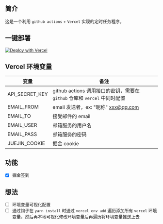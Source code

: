 ## 简介
这是一个利用 `github actions` + `Vercel` 实现的定时任务程序。

## 一键部署
[![Deploy with Vercel](https://vercel.com/button)](https://vercel.com/new/clone?repository-url=https%3A%2F%2Fgithub.com%2F3Alan%2Fcron-job&env=API_SECRET_KEY&envDescription=github%20action%20%E5%AF%B9%E5%BA%94%E7%9A%84%20secret)

## Vercel 环境变量
| 变量 | 备注 |
| --- | --- |
| API_SECRET_KEY | github actions 调用接口的密钥，需要在 `github` 仓库和 `vercel` 中同时配置 |
| EMAIL_FROM | email 发送者，ex: "昵称" <xxx@qq.com> |
| EMAIL_TO | 接受邮件的 email |
| EMAIL_USER | 邮箱服务的用户名 |
| EMAIL_PASS | 邮箱服务的密码 |
| JUEJIN_COOKIE | 掘金 cookie |

## 功能
- [x] 掘金签到

## 想法
- [ ] 环境变量可视化配置
- [ ] 通过钩子在 `yarn install` 时通过 `vercel env add` 遍历添加所有 `vercel` 环境变量，然后再本地可视化修改环境变量后再遍历将环境变量推送上去